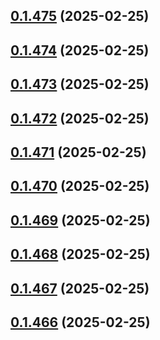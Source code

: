 ## [0.1.475](https://github.com/binary-braids/terraform-oracle/compare/v0.1.474...v0.1.475) (2025-02-25)



## [0.1.474](https://github.com/binary-braids/terraform-oracle/compare/v0.1.473...v0.1.474) (2025-02-25)



## [0.1.473](https://github.com/binary-braids/terraform-oracle/compare/v0.1.472...v0.1.473) (2025-02-25)



## [0.1.472](https://github.com/binary-braids/terraform-oracle/compare/v0.1.471...v0.1.472) (2025-02-25)



## [0.1.471](https://github.com/binary-braids/terraform-oracle/compare/v0.1.470...v0.1.471) (2025-02-25)



## [0.1.470](https://github.com/binary-braids/terraform-oracle/compare/v0.1.469...v0.1.470) (2025-02-25)



## [0.1.469](https://github.com/binary-braids/terraform-oracle/compare/v0.1.468...v0.1.469) (2025-02-25)



## [0.1.468](https://github.com/binary-braids/terraform-oracle/compare/v0.1.467...v0.1.468) (2025-02-25)



## [0.1.467](https://github.com/binary-braids/terraform-oracle/compare/v0.1.466...v0.1.467) (2025-02-25)



## [0.1.466](https://github.com/binary-braids/terraform-oracle/compare/v0.1.465...v0.1.466) (2025-02-25)



